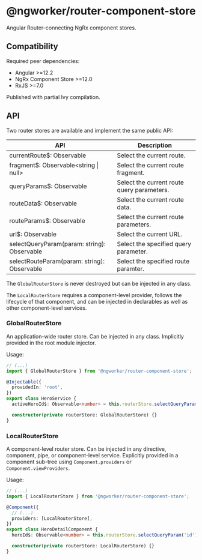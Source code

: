 # @ngworker/router-component-store

Angular Router-connecting NgRx component stores.

## Compatibility

Required peer dependencies:

- Angular >=12.2
- NgRx Component Store >=12.0
- RxJS >=7.0

Published with partial Ivy compilation.

## API

Two router stores are available and implement the same public API:

| API                                                         | Description                                |
| ----------------------------------------------------------- | ------------------------------------------ |
| currentRoute$: Observable<MinimalActivatedRouteSnapshot>    | Select the current route.                  |
| fragment$: Observable<string \| null>                       | Select the current route fragment.         |
| queryParams$: Observable<Params>                            | Select the current route query parameters. |
| routeData$: Observable<Data>                                | Select the current route data.             |
| routeParams$: Observable<Params>                            | Select the current route parameters.       |
| url$: Observable<string>                                    | Select the current URL.                    |
| selectQueryParam<TValue>(param: string): Observable<TValue> | Select the specified query parameter.      |
| selectRouteParam<TValue>(param: string): Observable<TValue> | Select the specified route paramter.       |

The `GlobalRouterStore` is never destroyed but can be injected in any class.

The `LocalRouterStore` requires a component-level provider, follows the
lifecycle of that component, and can be injected in declarables as well as
other component-level services.

### GlobalRouterStore

An application-wide router store. Can be injected in any class. Implicitly
provided in the root module injector.

Usage:

```ts
// (...)
import { GlobalRouterStore } from '@ngworker/router-component-store';

@Injectable({
  providedIn: 'root',
})
export class HeroService {
  activeHeroId$: Observable<number> = this.routerStore.selectQueryParam('id');

  constructor(private routerStore: GlobalRouterStore) {}
}
```

### LocalRouterStore

A component-level router store. Can be injected in any directive, component,
pipe, or component-level service. Explicitly provided in a component sub-tree
using `Component.providers` or `Component.viewProviders`.

Usage:

```ts
// (...)
import { LocalRouterStore } from '@ngworker/router-component-store';

@Component({
  // (...)
  providers: [LocalRouterStore],
})
export class HeroDetailComponent {
  heroId$: Observable<number> = this.routerStore.selectQueryParam('id');

  constructor(private routerStore: LocalRouterStore) {}
}
```

